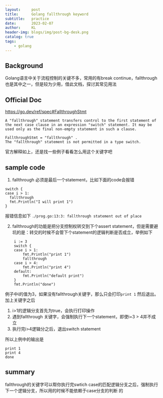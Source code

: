 ```yaml
---
layout:     post 
title:      Golang fallthrough keyword
subtitle:   practice
date:       2023-02-07             
author:     KL                  
header-img: blogs/img/post-bg-desk.png    
catalog: true                      
tags:                            
    - golang
---
```


## Background
Golang语言中关于流程控制的关键不多，常用的有break continue，fallthrough 也是其中之一，但是较为少用，借此文档，探讨其常见用法

## Official Doc
https://go.dev/ref/spec#FallthroughStmt 
```
A "fallthrough" statement transfers control to the first statement of the next case clause in an expression "switch" statement. It may be used only as the final non-empty statement in such a clause.

FallthroughStmt = "fallthrough" .
The "fallthrough" statement is not permitted in a type switch.
```
官方解释如上，还是找一些例子看看怎么用这个关键字吧

## sample code
1. fallthrough 必须是最后一个statement，比如下面的code会报错
```
switch {
case i > 1:
  fallthrough
  fmt.Println("I will print 1")
}
```
报错信息如下
`./prog.go:13:3: fallthrough statement out of place`

2. fallthrough的功能是把分支控制权转交到下个assert statement，但是需要避坑的是：转交的时候不会管下个statement的逻辑判断是否成立，举例如下
```
	i := 3
	switch {
	case i > 1:
		fmt.Println("print 1")
		fallthrough
	case i > 4:
		fmt.Println("print 4")
	default:
		fmt.Println("default print")
	}
	fmt.Println("done")
```
例子中i的值为3，如果没有fallthrough关键字，那么只会打印`print 1` 然后退出。
加上关键字之后
1) i>1的逻辑分支首先为true，会执行打印操作
2) 遇到fallthrough 关键字，会强制执行下一个statement，即使i=3 > 4并不成立
3) 执行完i>4逻辑分之后，退出switch statement

所以上例中的输出是
```
print 1
print 4
done
```

## summary
fallthrough的关键字可以帮你执行完swtich case的匹配逻辑分支之后，强制执行下一个逻辑分支，所以用的时候不能依赖于case分支的判断
的
